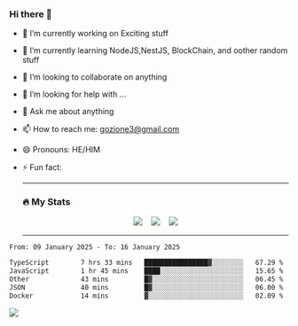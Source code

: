 ### Hi there 👋

<!--
**charlieScript/charlieScript** is a ✨ _special_ ✨ repository because its `README.md` (this file) appears on your GitHub profile.

Here are some ideas to get you started: -->

- 🔭 I’m currently working on Exciting stuff
- 🌱 I’m currently learning NodeJS,NestJS, BlockChain, and oother random stuff
- 👯 I’m looking to collaborate on anything
- 🤔 I’m looking for help with ...
- 💬 Ask me about anything
- 📫 How to reach me: gozione3@gmail.com
- 😄 Pronouns: HE/HIM
- ⚡ Fun fact:


  ---

  ### :fire: My Stats

  <div id="stats" align="center">
  <img src="http://github-readme-streak-stats.herokuapp.com?user=charlieScript&theme=dark&date_format=M%20j%5B%2C%20Y%5D" />&nbsp;&nbsp;&nbsp;
  <img src="https://github-readme-stats.vercel.app/api/top-langs/?username=charlieScript&layout=compact&theme=vision-friendly-dark"/>&nbsp;&nbsp;&nbsp;
  <img src="https://github-readme-stats.vercel.app/api?username=charlieScript&show_icons=true&theme=radical"/>
  </div>

  ---



<!--START_SECTION:waka-->

```txt
From: 09 January 2025 - To: 16 January 2025

TypeScript        7 hrs 33 mins   ████████████████▓░░░░░░░░   67.29 %
JavaScript        1 hr 45 mins    ████░░░░░░░░░░░░░░░░░░░░░   15.65 %
Other             43 mins         █▓░░░░░░░░░░░░░░░░░░░░░░░   06.45 %
JSON              40 mins         █▓░░░░░░░░░░░░░░░░░░░░░░░   06.00 %
Docker            14 mins         ▓░░░░░░░░░░░░░░░░░░░░░░░░   02.09 %
```

<!--END_SECTION:waka-->
![](https://komarev.com/ghpvc/?username=charlieScript)
